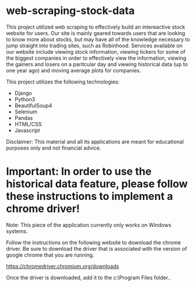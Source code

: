 # web-scraping-stock-data

This project utilized web scraping to effectively build an intereactive stock website for users. Our site is mainly geared towards users that are looking to know more about stocks, but may have all of the knowledge necessary to jump straight into trading sites, such as Robinhood. Services available on our website include viewing stock information, viewing tickers for some of the biggest companies in order to effectively view the information, viewing the gainers and losers on a paritcular day and viewing historical data (up to one year ago) and moving average plots for companies. 

This project utilizes the following technologies: 
- Django
- Python3 
- BeautifulSoup4
- Selenium
- Pandas
- HTML/CSS
- Javascript

Disclaimer: This material and all its applications are meant for educational purposes only and not financial advice.

# Important: In order to use the historical data feature, please follow these instructions to implement a chrome driver!
Note: This piece of the application currently only works on Windows systems.

Follow the instructions on the following website to download the chrome driver. Be sure to download the driver that is associated with the version of google chrome that you are running. 

https://chromedriver.chromium.org/downloads

Once the driver is downloaded, add it to the c:\\Program Files folder.. 
